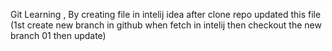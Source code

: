 Git Learning , By creating file in intelij idea after clone repo
updated this file (1st create new branch in github
when fetch in intelij then checkout the new branch 01 then update)